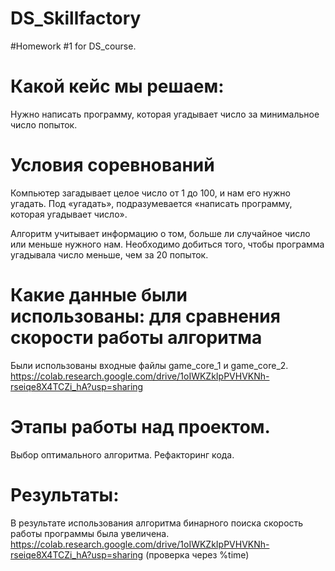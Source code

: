 # DS_Skillfactory

#Homework #1 for DS_course.

# Какой кейс мы решаем:

Нужно написать программу, которая угадывает число за минимальное число попыток.

# Условия соревнований

Компьютер загадывает целое число от 1 до 100, и нам его нужно угадать. Под «угадать», подразумевается «написать программу, которая угадывает число».

Алгоритм учитывает информацию о том, больше ли случайное число или меньше нужного нам.
Необходимо добиться того, чтобы программа угадывала число меньше, чем за 20 попыток.

# Какие данные были использованы: для сравнения скорости работы алгоритма
Были использованы входные файлы game_core_1 и game_core_2.
https://colab.research.google.com/drive/1oIWKZkIpPVHVKNh-rseiqe8X4TCZi_hA?usp=sharing

# Этапы работы над проектом.
Выбор оптимального алгоритма.
Рефакторинг кода.

# Результаты:
В результате использования алгоритма бинарного поиска скорость работы программы была увеличена. 
https://colab.research.google.com/drive/1oIWKZkIpPVHVKNh-rseiqe8X4TCZi_hA?usp=sharing (проверка через %time)

